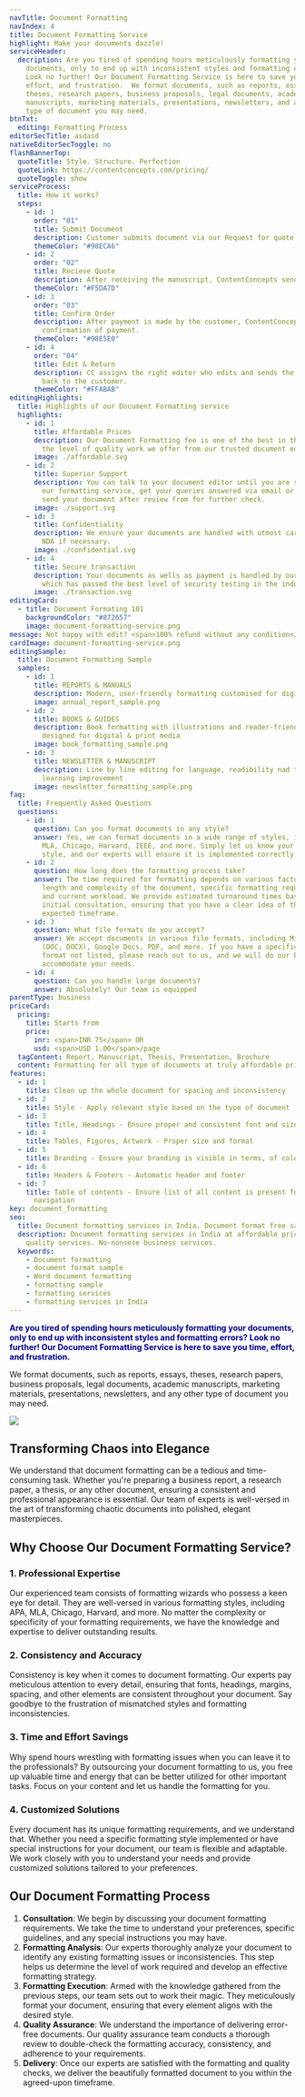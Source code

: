 ```yaml
---
navTitle: Document Formatting
navIndex: 4
title: Document Formatting Service
highlight: Make your documents dazzle!
serviceHeader:
  decription: Are you tired of spending hours meticulously formatting your
    documents, only to end up with inconsistent styles and formatting errors?
    Look no further! Our Document Formatting Service is here to save you time,
    effort, and frustration.  We format documents, such as reports, essays,
    theses, research papers, business proposals, legal documents, academic
    manuscripts, marketing materials, presentations, newsletters, and any other
    type of document you may need.
btnTxt:
  editing: Formatting Process
editorSecTitle: asdasd
nativeEditorSecToggle: no
flashBannerTop:
  quoteTitle: Style. Structure. Perfection
  quoteLink: https://contentconcepts.com/pricing/
  quoteToggle: show
serviceProcess:
  title: How it works?
  steps:
    - id: 1
      order: "01"
      title: Submit Document
      description: Customer submits document via our Request for quote page.
      themeColor: "#98ECA6"
    - id: 2
      order: "02"
      title: Recieve Quote
      description: After receiving the manuscript, ContentConcepts sends price quote.
      themeColor: "#F5DA7D"
    - id: 3
      order: "03"
      title: Confirm Order
      description: After payment is made by the customer, ContentConcepts sends
        confirmation of payment.
      themeColor: "#98E5E0"
    - id: 4
      order: "04"
      title: Edit & Return
      description: CC assigns the right editor who edits and sends the edited document
        back to the customer.
      themeColor: "#FFABAB"
editingHighlights:
  title: Highlights of our Document Formatting service
  highlights:
    - id: 1
      title: Affordable Prices
      description: Our Document Formatting fee is one of the best in the industry for
        the level of quality work we offer from our trusted document editors.
      image: ./affordable.svg
    - id: 2
      title: Superior Support
      description: You can talk to your document editor until you are satisfied with
        our formatting service, get your queries answered via email or chat and
        send your document after review from for further check.
      image: ./support.svg
    - id: 3
      title: Confidentiality
      description: We ensure your documents are handled with utmost care. We can sign
        NDA if necessary.
      image: ./confidential.svg
    - id: 4
      title: Secure transaction
      description: Your documents as wells as payment is handled by our secure website
        which has passed the best level of security testing in the industry.
      image: ./transaction.svg
editingCard:
  - title: Document Formating 101
    backgroundColor: "#872657"
    image: document-formatting-service.png
message: Not happy with edit? <span>100% refund without any condition</span>
cardImage: document-formatting-service.png
editingSample:
  title: Document Formatting Sample
  samples:
    - id: 1
      title: REPORTS & MANUALS
      description: Modern, user-friendly formatting customised for digital and print media
      image: annual_report_sample.png
    - id: 2
      title: BOOKS & GUIDES
      description: Book formatting with illustrations and reader-friendly formats
        designed for digital & print media
      image: book_formatting_sample.png
    - id: 3
      title: NEWSLETTER & MANUSCRIPT
      description: Line by line editing for language, readibility nad technical
        learning improvement
      image: newsletter_formatting_sample.png
faq:
  title: Frequently Asked Questions
  questions:
    - id: 1
      question: Can you format documents in any style?
      answer: Yes, we can format documents in a wide range of styles, including APA,
        MLA, Chicago, Harvard, IEEE, and more. Simply let us know your preferred
        style, and our experts will ensure it is implemented correctly.
    - id: 2
      question: How long does the formatting process take?
      answer: The time required for formatting depends on various factors, such as the
        length and complexity of the document, specific formatting requirements,
        and current workload. We provide estimated turnaround times based on the
        initial consultation, ensuring that you have a clear idea of the
        expected timeframe.
    - id: 3
      question: What file formats do you accept?
      answer: We accept documents in various file formats, including Microsoft Word
        (DOC, DOCX), Google Docs, PDF, and more. If you have a specific file
        format not listed, please reach out to us, and we will do our best to
        accommodate your needs.
    - id: 4
      question: Can you handle large documents?
      answer: Absolutely! Our team is equipped
parentType: business
priceCard:
  pricing:
    title: Starts from
    price:
      inr: <span>INR 75</span> OR
      usd: <span>USD 1.00</span>/page
  tagContent: Report, Manuscript, Thesis, Presentation, Brochure
  content: Formatting for all type of documents at truly affordable prices
features:
  - id: 1
    title: Clean up the whole document for spacing and inconsistency
  - id: 2
    title: Style - Apply relevant style based on the type of document
  - id: 3
    title: Title, Headings - Ensure proper and consistent font and size
  - id: 4
    title: Tables, Figures, Artwork - Proper size and format
  - id: 5
    title: Branding - Ensure your branding is visible in terms, of colour, logo, fonts
  - id: 6
    title: Headers & Footers - Automatic header and footer
  - id: 7
    title: Table of contents - Ensure list of all content is present for easy
      navigation
key: document_formatting
seo:
  title: Document formatting services in India. Document format free sample
  description: Document formatting services in India at affordable prices and
    quality services. No-nonsese business services.
  keywords:
    - Document formatting
    - document format sample
    - Word document formatting
    - formatting sample
    - formatting services
    - formatting services in India
---
```

<span style="color: darkblue;"><b>**Are you tired of spending hours meticulously formatting your documents, only to end up with inconsistent styles and formatting errors? Look no further! Our Document Formatting Service is here to save you time, effort, and frustration**.</b></span>

We format documents, such as reports, essays, theses, research papers, business proposals, legal documents, academic manuscripts, marketing materials, presentations, newsletters, and any other type of document you may need.

![](document_content_formatting.jpeg)

## **Transforming Chaos into Elegance**

We understand that document formatting can be a tedious and time-consuming task. Whether you're preparing a business report, a research paper, a thesis, or any other document, ensuring a consistent and professional appearance is essential. Our team of experts is well-versed in the art of transforming chaotic documents into polished, elegant masterpieces.

## **Why Choose Our Document Formatting Service?**

### **1. Professional Expertise**

Our experienced team consists of formatting wizards who possess a keen eye for detail. They are well-versed in various formatting styles, including APA, MLA, Chicago, Harvard, and more. No matter the complexity or specificity of your formatting requirements, we have the knowledge and expertise to deliver outstanding results.

### **2. Consistency and Accuracy**

Consistency is key when it comes to document formatting. Our experts pay meticulous attention to every detail, ensuring that fonts, headings, margins, spacing, and other elements are consistent throughout your document. Say goodbye to the frustration of mismatched styles and formatting inconsistencies.

### **3. Time and Effort Savings**

Why spend hours wrestling with formatting issues when you can leave it to the professionals? By outsourcing your document formatting to us, you free up valuable time and energy that can be better utilized for other important tasks. Focus on your content and let us handle the formatting for you.

### **4. Customized Solutions**

Every document has its unique formatting requirements, and we understand that. Whether you need a specific formatting style implemented or have special instructions for your document, our team is flexible and adaptable. We work closely with you to understand your needs and provide customized solutions tailored to your preferences.

## **Our Document Formatting Process**

1. **Consultation**: We begin by discussing your document formatting requirements. We take the time to understand your preferences, specific guidelines, and any special instructions you may have.
2. **Formatting Analysis**: Our experts thoroughly analyze your document to identify any existing formatting issues or inconsistencies. This step helps us determine the level of work required and develop an effective formatting strategy.
3. **Formatting Execution**: Armed with the knowledge gathered from the previous steps, our team sets out to work their magic. They meticulously format your document, ensuring that every element aligns with the desired style.
4. **Quality Assurance**: We understand the importance of delivering error-free documents. Our quality assurance team conducts a thorough review to double-check the formatting accuracy, consistency, and adherence to your requirements.
5. **Delivery**: Once our experts are satisfied with the formatting and quality checks, we deliver the beautifully formatted document to you within the agreed-upon timeframe.
